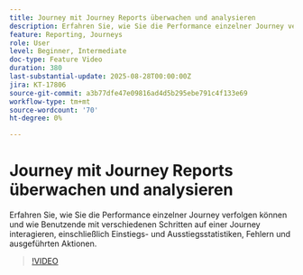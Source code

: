 ```yaml
---
title: Journey mit Journey Reports überwachen und analysieren
description: Erfahren Sie, wie Sie die Performance einzelner Journey verfolgen können und wie Benutzende mit verschiedenen Schritten auf einer Journey interagieren, einschließlich Einstiegs- und Ausstiegsstatistiken, Fehlern und ausgeführten Aktionen.
feature: Reporting, Journeys
role: User
level: Beginner, Intermediate
doc-type: Feature Video
duration: 380
last-substantial-update: 2025-08-28T00:00:00Z
jira: KT-17806
source-git-commit: a3b77dfe47e09816ad4d5b295ebe791c4f133e69
workflow-type: tm+mt
source-wordcount: '70'
ht-degree: 0%

---
```



# Journey mit Journey Reports überwachen und analysieren

Erfahren Sie, wie Sie die Performance einzelner Journey verfolgen können und wie Benutzende mit verschiedenen Schritten auf einer Journey interagieren, einschließlich Einstiegs- und Ausstiegsstatistiken, Fehlern und ausgeführten Aktionen.

>[!VIDEO](https://video.tv.adobe.com/v/3471472/?learn=on&enablevpops&captions=ger)
